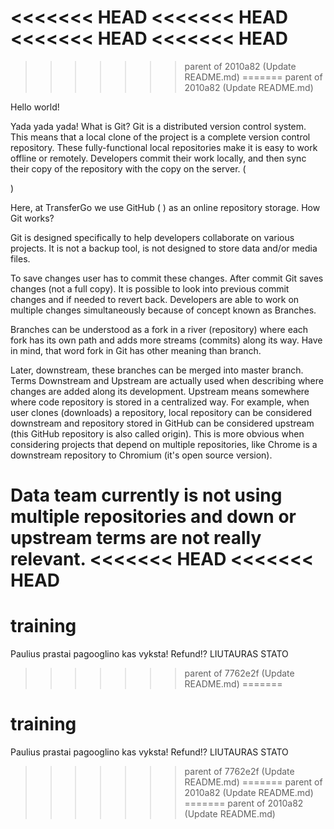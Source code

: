 <<<<<<< HEAD
<<<<<<< HEAD
<<<<<<< HEAD
<<<<<<< HEAD
=======
>>>>>>> parent of 2010a82 (Update README.md)
=======
>>>>>>> parent of 2010a82 (Update README.md)

Hello world!

Yada yada yada! 
What is Git?
Git is a distributed version control system. This means that a local clone of the project is a complete version control repository. These fully-functional local repositories make it is easy to work offline or remotely. Developers commit their work locally, and then sync their copy of the repository with the copy on the server. ( 

 )

Here, at TransferGo we use GitHub (
) as an online repository storage.
How Git works?

Git is designed specifically to help developers collaborate on various projects. It is not a backup tool, is not designed to store data and/or media files.

To save changes user has to commit these changes. After commit Git saves changes (not a full copy). It is possible to look into previous commit changes and if needed to revert back. Developers are able to work on multiple changes simultaneously because of concept known as Branches.

Branches can be understood as a fork in a river (repository) where each fork has its own path and adds more streams (commits) along its way. Have in mind, that word fork in Git has other meaning than branch.

Later, downstream, these branches can be merged into master branch. Terms Downstream and Upstream are actually used when describing where changes are added along its development. Upstream means somewhere where code repository is stored in a centralized way. For example, when user clones (downloads) a repository, local repository can be considered downstream and repository stored in GitHub can be considered upstream (this GitHub repository is also called origin). This is more obvious when considering projects that depend on multiple repositories, like Chrome is a downstream repository to Chromium (it's open source version).

Data team currently is not using multiple repositories and down or upstream terms are not really relevant.
<<<<<<< HEAD
<<<<<<< HEAD
=======
# training
Paulius prastai pagooglino kas vyksta! Refund!?
LIUTAURAS STATO
>>>>>>> parent of 7762e2f (Update README.md)
=======
# training
Paulius prastai pagooglino kas vyksta! Refund!?
LIUTAURAS STATO
>>>>>>> parent of 7762e2f (Update README.md)
=======
>>>>>>> parent of 2010a82 (Update README.md)
=======
>>>>>>> parent of 2010a82 (Update README.md)
